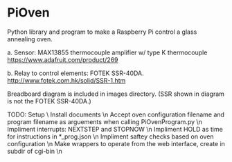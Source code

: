 # PiOven

Python library and program to make a Raspberry Pi control a glass annealing oven.

a.	Sensor: MAX13855 thermocouple amplifier w/ type K thermocouple
https://www.adafruit.com/product/269 

b.	Relay to control elements: FOTEK SSR-40DA.
http://www.fotek.com.hk/solid/SSR-1.htm 

Breadboard diagram is included in images directory. (SSR shown in diagram is not the FOTEK SSR-40DA.)

TODO:
Setup \\ Install documents \n
Accept oven configuration filename and program filename as arguements when calling PiOvenProgram.py \n
Impliment interrupts: NEXTSTEP and STOPNOW \n 
Impliment HOLD as time for instructions in \*\_prog.json \n
Impliment saftey checks based on oven configuration \n
Make wrappers to operate from the web interface, create in subdir of cgi-bin \n
